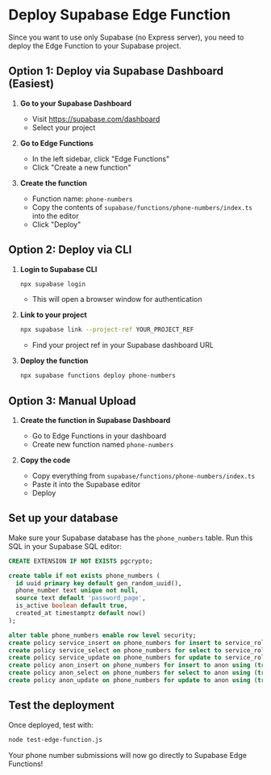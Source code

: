 # Deploy Supabase Edge Function

Since you want to use only Supabase (no Express server), you need to deploy the Edge Function to your Supabase project.

## Option 1: Deploy via Supabase Dashboard (Easiest)

1. **Go to your Supabase Dashboard**
   - Visit https://supabase.com/dashboard
   - Select your project

2. **Go to Edge Functions**
   - In the left sidebar, click "Edge Functions"
   - Click "Create a new function"

3. **Create the function**
   - Function name: `phone-numbers`
   - Copy the contents of `supabase/functions/phone-numbers/index.ts` into the editor
   - Click "Deploy"

## Option 2: Deploy via CLI

1. **Login to Supabase CLI**
   ```bash
   npx supabase login
   ```
   - This will open a browser window for authentication

2. **Link to your project**
   ```bash
   npx supabase link --project-ref YOUR_PROJECT_REF
   ```
   - Find your project ref in your Supabase dashboard URL

3. **Deploy the function**
   ```bash
   npx supabase functions deploy phone-numbers
   ```

## Option 3: Manual Upload

1. **Create the function in Supabase Dashboard**
   - Go to Edge Functions in your dashboard
   - Create new function named `phone-numbers`

2. **Copy the code**
   - Copy everything from `supabase/functions/phone-numbers/index.ts`
   - Paste it into the Supabase editor
   - Deploy

## Set up your database

Make sure your Supabase database has the `phone_numbers` table. Run this SQL in your Supabase SQL editor:

```sql
CREATE EXTENSION IF NOT EXISTS pgcrypto;

create table if not exists phone_numbers (
  id uuid primary key default gen_random_uuid(),
  phone_number text unique not null,
  source text default 'password_page',
  is_active boolean default true,
  created_at timestamptz default now()
);

alter table phone_numbers enable row level security;
create policy service_insert on phone_numbers for insert to service_role using (true);
create policy service_select on phone_numbers for select to service_role using (true);
create policy service_update on phone_numbers for update to service_role using (true);
create policy anon_insert on phone_numbers for insert to anon using (true);
create policy anon_select on phone_numbers for select to anon using (true);
create policy anon_update on phone_numbers for update to anon using (true);
```

## Test the deployment

Once deployed, test with:
```bash
node test-edge-function.js
```

Your phone number submissions will now go directly to Supabase Edge Functions!
